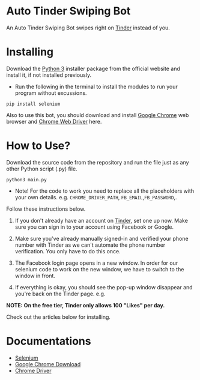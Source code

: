# Auto Tinder Swiping Bot

An Auto Tinder Swiping Bot swipes right on [Tinder](https://tinder.com) instead of you.


# Installing
Download the [Python 3](https://python.org) installer package from the official website and install it, if not installed previously.

* Run the following in the terminal to install the modules to run your program without excussions.
```
pip install selenium
```

Also to use this bot, you should download and install [Google Chrome](https://www.google.com/intl/en_uk/chrome/) web browser and [Chrome Web Driver](https://chromedriver.chromium.org/downloads) here.

# How to Use?

Download the source code from the repository and run the file just as any other Python script (.py) file.
```
python3 main.py
```

* Note! For the code to work you need to replace all the placeholders with your own details. e.g. ```CHROME_DRIVER_PATH```, ```FB_EMAIL```,```FB_PASSWORD```,.

Follow these instructions below.

1. If you don't already have an account on [Tinder](https://tinder.com), set one up now. Make sure you can sign in to your account using Facebook or Google.

2. Make sure you've already manually signed-in and verified your phone number with Tinder as we can't automate the phone number verification. You only have to do this once.

3. The Facebook login page opens in a new window. In order for our selenium code to work on the new window, we have to switch to the window in front.

4. If everything is okay, you should see the pop-up window disappear and you're back on the Tinder page. e.g.

**NOTE: On the free tier, Tinder only allows 100 "Likes" per day.**



Check out the articles below for installing.

# Documentations

* [Selenium](https://www.selenium.dev)
* [Google Chrome Download](https://docs.python.org/3/library/smtplib.html)
* [Chrome Driver](https://www.crummy.com/software/BeautifulSoup/bs4/doc/)
